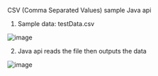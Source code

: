 CSV (Comma Separated Values) sample Java api

1. Sample data: testData.csv

![image](https://user-images.githubusercontent.com/24220136/233832939-28349291-b299-4a38-9793-1ad6493b7222.png)

2. Java api reads the file then outputs the data 

![image](https://user-images.githubusercontent.com/24220136/233832923-b73f1e16-b667-4054-b638-a8bf38ec69bb.png)


